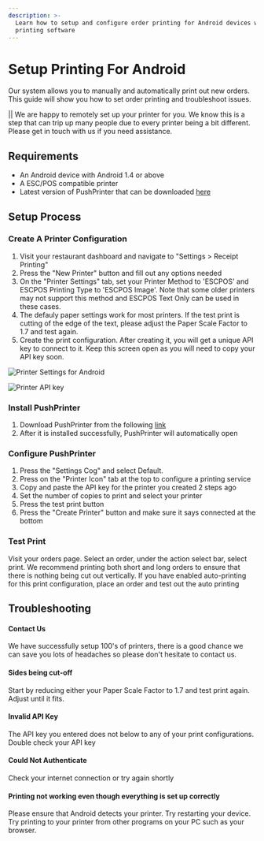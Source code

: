 ```yaml
---
description: >-
  Learn how to setup and configure order printing for Android devices with our
  printing software
---
```


# Setup Printing For Android

Our system allows you to manually and automatically print out new orders. This guide will show you how to set order printing and troubleshoot issues.

\|\| We are happy to remotely set up your printer for you. We know this is a step that can trip up many people due to every printer being a bit different. Please get in touch with us if you need assistance.

## Requirements

* An Android device with Android 1.4 or above
* A ESC/POS compatible printer
* Latest version of PushPrinter that can be downloaded [here](https://www.pushprinter.com)

## Setup Process

### Create A Printer Configuration

1. Visit your restaurant dashboard and navigate to "Settings &gt; Receipt Printing"
2. Press the "New Printer" button and fill out any options needed
3. On the "Printer Settings" tab, set your Printer Method to 'ESCPOS' and ESCPOS Printing Type to 'ESCPOS Image'.  Note that some older printers may not support this method and ESCPOS Text Only can be used in these cases.
4. The defauly paper settings work for most printers.  If the test print is cutting of the edge of the text, please adjust the Paper Scale Factor to 1.7 and test again.
5. Create the print configuration. After creating it, you will get a unique API key to connect to it. Keep this screen open as you will need to copy your API key soon.

![Printer Settings for Android](../.gitbook/assets/printer-settings.png)

![Printer API key](https://storage.crisp.chat/users/helpdesk/website/e903fdb8557a9800/image_bnxer6.png)

### Install PushPrinter

1. Download PushPrinter from the following [link](https://www.pushprinter.com)
2. After it is installed successfully, PushPrinter will automatically open

### Configure PushPrinter

1. Press the "Settings Cog" and select Default.
2. Press on the "Printer Icon" tab at the top to configure a printing service
3. Copy and paste the API key for the printer you created 2 steps ago
4. Set the number of copies to print and select your printer
5. Press the test print button
6. Press the "Create Printer" button and make sure it says connected at the bottom

### Test Print

Visit your orders page. Select an order, under the action select bar, select print. We recommend printing both short and long orders to ensure that there is nothing being cut out vertically. If you have enabled auto-printing for this print configuration, place an order and test out the auto printing

## Troubleshooting

#### Contact Us

We have successfully setup 100's of printers, there is a good chance we can save you lots of headaches so please don't hesitate to contact us.

#### Sides being cut-off

Start by reducing either your Paper Scale Factor to 1.7 and test print again. Adjust until it fits.

#### Invalid API Key

The API key you entered does not below to any of your print configurations. Double check your API key

#### Could Not Authenticate

Check your internet connection or try again shortly

#### Printing not working even though everything is set up correctly

Please ensure that Android detects your printer. Try restarting your device. Try printing to your printer from other programs on your PC such as your browser.


